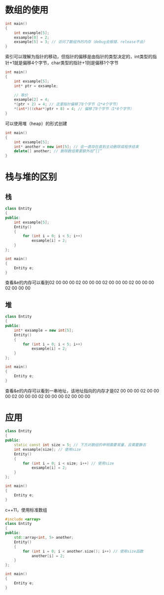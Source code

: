 # 数组的使用
```c++
int main()
{
	int exsample[5];
	exsample[0] = 2;
	exsample[5] = 3; // 访问了数组外的内存（debug会报错，release不会）
}
```
索引可以理解为指针的移动，但指针的偏移是由指针的类型决定的，int类型的指针+1就是偏移4个字节，char类型的指针+1则是偏移1个字节
```c++
int main()
{
	int exsample[5];
	int* ptr = exsample;
	
	// 等价
	exsample[2] = 4;
	*(ptr + 2) = 4; // 这里指针偏移了8个字节（2*4个字节）
	*(int*)((char*)ptr + 8) = 4; // 偏移了8个字节（1*8个字节）
}
```
可以使用堆（heap）的形式创建
```c++
int main()
{
	int exsample[5];
	int* another = new int[5]; // 会一直存在直到主动删除或程序结束
	delete[] another; // 删除数组需要额外加“[]”
}
```
# 栈与堆的区别
## 栈
```c++
class Entity
{
public:
	int exsample[5];
	Entity()
	{
		for (int i = 0; i < 5; i++)
			exsample[i] = 2;
	}
};

int main()
{
	Entity e;
}
```
查看&e的内存可以看到02 00 00 00 02 00 00 00 02 00 00 00 02 00 00 00 02 00 00 00 
## 堆
```c++
class Entity
{
public:
	int* exsample = new int[5];
	Entity()
	{
		for (int i = 0; i < 5; i++)
			exsample[i] = 2;
	}
};

int main()
{
	Entity e;
}
```
查看&e的内存可以看到一串地址，该地址指向的内存才是02 00 00 00 02 00 00 00 02 00 00 00 02 00 00 00 02 00 00 00 
# 应用
```c++
class Entity
{
public:
	static const int size = 5; // 下方对数组的申明需要常量，且需要静态
	int exsample[size]; // 使用size
	Entity()
	{
		for (int i = 0; i < size; i++) // 使用size
			exsample[i] = 2;
	}
};

int main()
{
	Entity e;
}
```
c++11，使用标准数组
```c++
#include <array>
class Entity
{
public:
	std::array<int, 5> another;
	Entity()
	{
		for (int i = 0; i < another.size(); i++) // 使用size函数
			another[i] = 2;
	}
};

int main()
{
	Entity e;
}
```